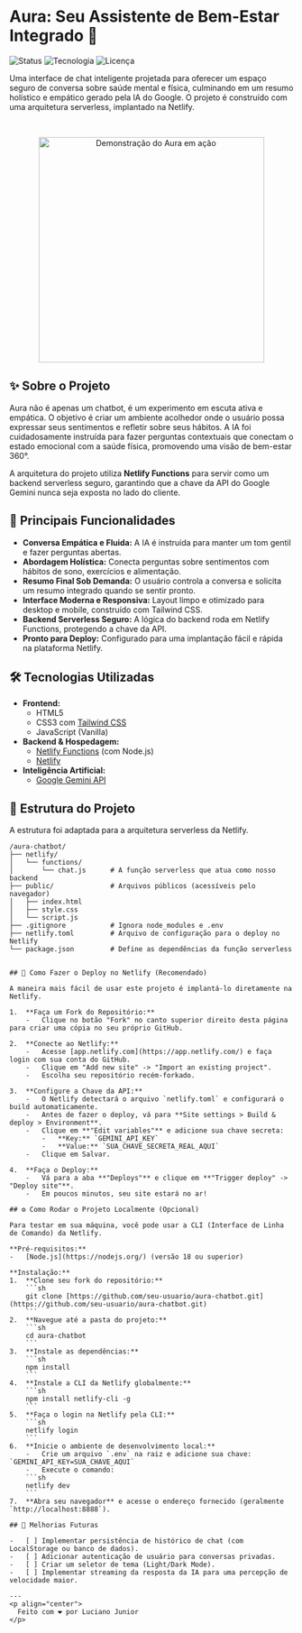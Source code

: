 # Aura: Seu Assistente de Bem-Estar Integrado 💬

![Status](https://img.shields.io/badge/status-ativo-brightgreen.svg)
![Tecnologia](https://img.shields.io/badge/hospedagem-Netlify-00C7B7.svg)
![Licença](https://img.shields.io/badge/licença-MIT-blue.svg)

Uma interface de chat inteligente projetada para oferecer um espaço seguro de conversa sobre saúde mental e física, culminando em um resumo holístico e empático gerado pela IA do Google. O projeto é construído com uma arquitetura serverless, implantado na Netlify.

</br>

<!-- 
    IMPORTANTE: Grave um GIF curto mostrando o chatbot em ação e substitua o link abaixo.
    Ferramentas como ScreenToGif (Windows) ou Kap (Mac) são ótimas para isso.
-->
<p align="center">
  <img src="https://i.imgur.com/link_para_seu_gif_ou_imagem_aqui.gif" alt="Demonstração do Aura em ação" width="400px">
</p>

## ✨ Sobre o Projeto

Aura não é apenas um chatbot, é um experimento em escuta ativa e empática. O objetivo é criar um ambiente acolhedor onde o usuário possa expressar seus sentimentos e refletir sobre seus hábitos. A IA foi cuidadosamente instruída para fazer perguntas contextuais que conectam o estado emocional com a saúde física, promovendo uma visão de bem-estar 360°.

A arquitetura do projeto utiliza **Netlify Functions** para servir como um backend serverless seguro, garantindo que a chave da API do Google Gemini nunca seja exposta no lado do cliente.

## 🚀 Principais Funcionalidades

-   **Conversa Empática e Fluida:** A IA é instruída para manter um tom gentil e fazer perguntas abertas.
-   **Abordagem Holística:** Conecta perguntas sobre sentimentos com hábitos de sono, exercícios e alimentação.
-   **Resumo Final Sob Demanda:** O usuário controla a conversa e solicita um resumo integrado quando se sentir pronto.
-   **Interface Moderna e Responsiva:** Layout limpo e otimizado para desktop e mobile, construído com Tailwind CSS.
-   **Backend Serverless Seguro:** A lógica do backend roda em Netlify Functions, protegendo a chave da API.
-   **Pronto para Deploy:** Configurado para uma implantação fácil e rápida na plataforma Netlify.

## 🛠️ Tecnologias Utilizadas

-   **Frontend:**
    -   HTML5
    -   CSS3 com [Tailwind CSS](https://tailwindcss.com/)
    -   JavaScript (Vanilla)
-   **Backend & Hospedagem:**
    -   [Netlify Functions](https://www.netlify.com/products/functions/) (com Node.js)
    -   [Netlify](https://www.netlify.com/)
-   **Inteligência Artificial:**
    -   [Google Gemini API](https://ai.google.dev/)

## 📁 Estrutura do Projeto

A estrutura foi adaptada para a arquitetura serverless da Netlify.


```text
/aura-chatbot/
├── netlify/
│   └── functions/
│       └── chat.js      # A função serverless que atua como nosso backend
├── public/              # Arquivos públicos (acessíveis pelo navegador)
│   ├── index.html
│   ├── style.css
│   └── script.js
├── .gitignore           # Ignora node_modules e .env
├── netlify.toml         # Arquivo de configuração para o deploy no Netlify
└── package.json         # Define as dependências da função serverless


## 🚀 Como Fazer o Deploy no Netlify (Recomendado)

A maneira mais fácil de usar este projeto é implantá-lo diretamente na Netlify.

1.  **Faça um Fork do Repositório:**
    -   Clique no botão "Fork" no canto superior direito desta página para criar uma cópia no seu próprio GitHub.

2.  **Conecte ao Netlify:**
    -   Acesse [app.netlify.com](https://app.netlify.com/) e faça login com sua conta do GitHub.
    -   Clique em "Add new site" -> "Import an existing project".
    -   Escolha seu repositório recém-forkado.

3.  **Configure a Chave da API:**
    -   O Netlify detectará o arquivo `netlify.toml` e configurará o build automaticamente.
    -   Antes de fazer o deploy, vá para **Site settings > Build & deploy > Environment**.
    -   Clique em **"Edit variables"** e adicione sua chave secreta:
        -   **Key:** `GEMINI_API_KEY`
        -   **Value:** `SUA_CHAVE_SECRETA_REAL_AQUI`
    -   Clique em Salvar.

4.  **Faça o Deploy:**
    -   Vá para a aba **"Deploys"** e clique em **"Trigger deploy" -> "Deploy site"**.
    -   Em poucos minutos, seu site estará no ar!

## ⚙️ Como Rodar o Projeto Localmente (Opcional)

Para testar em sua máquina, você pode usar a CLI (Interface de Linha de Comando) da Netlify.

**Pré-requisitos:**
-   [Node.js](https://nodejs.org/) (versão 18 ou superior)

**Instalação:**
1.  **Clone seu fork do repositório:**
    ```sh
    git clone [https://github.com/seu-usuario/aura-chatbot.git](https://github.com/seu-usuario/aura-chatbot.git)
    ```
2.  **Navegue até a pasta do projeto:**
    ```sh
    cd aura-chatbot
    ```
3.  **Instale as dependências:**
    ```sh
    npm install
    ```
4.  **Instale a CLI da Netlify globalmente:**
    ```sh
    npm install netlify-cli -g
    ```
5.  **Faça o login na Netlify pela CLI:**
    ```sh
    netlify login
    ```
6.  **Inicie o ambiente de desenvolvimento local:**
    -   Crie um arquivo `.env` na raiz e adicione sua chave: `GEMINI_API_KEY=SUA_CHAVE_AQUI`
    -   Execute o comando:
    ```sh
    netlify dev
    ```
7.  **Abra seu navegador** e acesse o endereço fornecido (geralmente `http://localhost:8888`).

## 🔮 Melhorias Futuras

-   [ ] Implementar persistência de histórico de chat (com LocalStorage ou banco de dados).
-   [ ] Adicionar autenticação de usuário para conversas privadas.
-   [ ] Criar um seletor de tema (Light/Dark Mode).
-   [ ] Implementar streaming da resposta da IA para uma percepção de velocidade maior.

---
<p align="center">
  Feito com ❤️ por Luciano Junior
</p>
